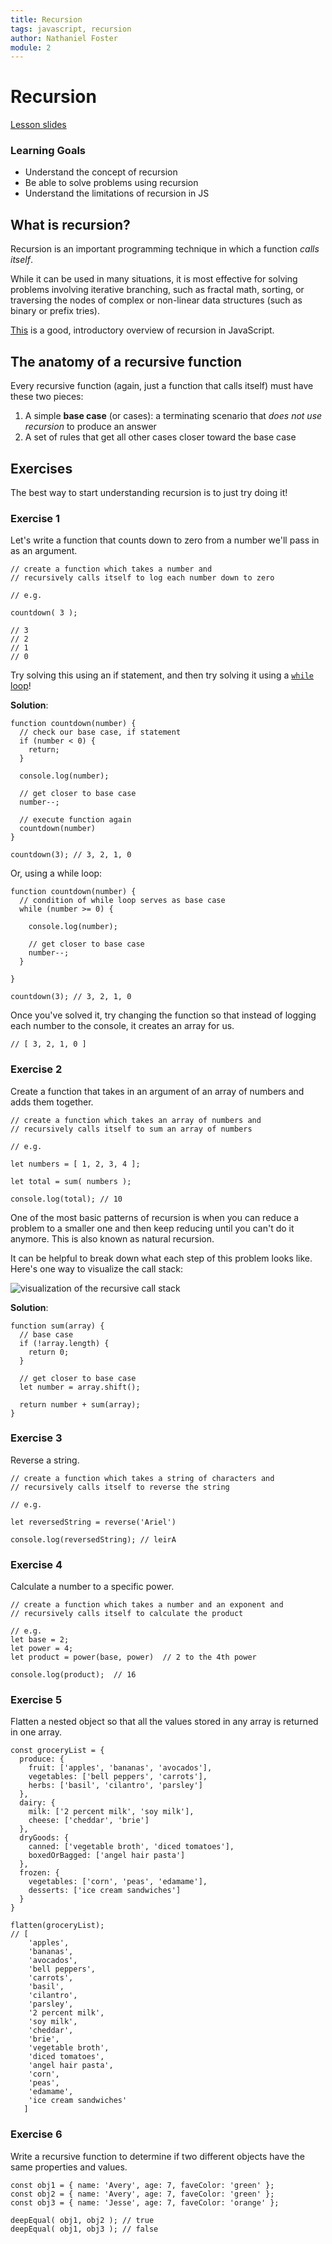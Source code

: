 ```yaml
---
title: Recursion
tags: javascript, recursion
author: Nathaniel Foster
module: 2
---
```


# Recursion

[Lesson slides](https://docs.google.com/presentation/d/1YBIDg5euXLlPjwS3e4H_GpBMAlJfon1AlhC8vDOBZes/)

### Learning Goals

- Understand the concept of recursion
- Be able to solve problems using recursion
- Understand the limitations of recursion in JS

## What is recursion?

Recursion is an important programming technique in which a function _calls itself_.

While it can be used in many situations, it is most effective for solving problems involving iterative branching, such as fractal math, sorting, or traversing the nodes of complex or non-linear data structures (such as binary or prefix tries).

[This](https://www.sitepoint.com/recursion-functional-javascript/) is a good, introductory overview of recursion in JavaScript.

## The anatomy of a recursive function

Every recursive function (again, just a function that calls itself) must have these two pieces:

1. A simple **base case** (or cases): a terminating scenario that _does not use recursion_ to produce an answer
2. A set of rules that get all other cases closer toward the base case

## Exercises

The best way to start understanding recursion is to just try doing it!

### Exercise 1

Let's write a function that counts down to zero from a number we'll pass in as an argument.

```
// create a function which takes a number and 
// recursively calls itself to log each number down to zero

// e.g.

countdown( 3 );

// 3
// 2
// 1
// 0
```

Try solving this using an if statement, and then try solving it using a [`while` loop](https://developer.mozilla.org/en-US/docs/Web/JavaScript/Reference/Statements/while)!

**Solution**:

```
function countdown(number) {
  // check our base case, if statement
  if (number < 0) {
    return;
  }
  
  console.log(number);
  
  // get closer to base case
  number--;
  
  // execute function again
  countdown(number)
}

countdown(3); // 3, 2, 1, 0
```

Or, using a while loop:

```
function countdown(number) {
  // condition of while loop serves as base case
  while (number >= 0) {
  
    console.log(number);
    
    // get closer to base case
    number--;
  }
  
}

countdown(3); // 3, 2, 1, 0
```

Once you've solved it, try changing the function so that instead of logging each number to the console, it creates an array for us.

```
// [ 3, 2, 1, 0 ]
```

### Exercise 2

Create a function that takes in an argument of an array of numbers and adds them together.

```
// create a function which takes an array of numbers and 
// recursively calls itself to sum an array of numbers

// e.g.

let numbers = [ 1, 2, 3, 4 ];

let total = sum( numbers );

console.log(total); // 10
```

One of the most basic patterns of recursion is when you can reduce a problem to a smaller one and then keep reducing until you can't do it anymore. This is also known as natural recursion.

It can be helpful to break down what each step of this problem looks like. Here's one way to visualize the call stack:

![visualization of the recursive call stack](https://i.imgur.com/Ly55ggk.png)

**Solution**:

```
function sum(array) {
  // base case
  if (!array.length) {
    return 0;
  }
  
  // get closer to base case
  let number = array.shift();
  
  return number + sum(array);
}
```

### Exercise 3

Reverse a string.

```
// create a function which takes a string of characters and
// recursively calls itself to reverse the string

// e.g.

let reversedString = reverse('Ariel')

console.log(reversedString); // leirA
```

### Exercise 4

Calculate a number to a specific power.

```
// create a function which takes a number and an exponent and
// recursively calls itself to calculate the product

// e.g.
let base = 2;
let power = 4;
let product = power(base, power)  // 2 to the 4th power

console.log(product);  // 16
```


### Exercise 5

Flatten a nested object so that all the values stored in any array is returned in one array.

```
const groceryList = {
  produce: {
    fruit: ['apples', 'bananas', 'avocados'],
    vegetables: ['bell peppers', 'carrots'],
    herbs: ['basil', 'cilantro', 'parsley']
  },
  dairy: {
    milk: ['2 percent milk', 'soy milk'],
    cheese: ['cheddar', 'brie']
  },
  dryGoods: {
    canned: ['vegetable broth', 'diced tomatoes'],
    boxedOrBagged: ['angel hair pasta']
  },
  frozen: {
    vegetables: ['corn', 'peas', 'edamame'],
    desserts: ['ice cream sandwiches']
  }
}

flatten(groceryList);
// [
    'apples',
    'bananas',
    'avocados',
    'bell peppers',
    'carrots',
    'basil',
    'cilantro',
    'parsley',
    '2 percent milk',
    'soy milk',
    'cheddar',
    'brie',
    'vegetable broth',
    'diced tomatoes',
    'angel hair pasta',
    'corn',
    'peas',
    'edamame',
    'ice cream sandwiches'
   ]
```

### Exercise 6

Write a recursive function to determine if two different objects have the same properties and values.

```
const obj1 = { name: 'Avery', age: 7, faveColor: 'green' };
const obj2 = { name: 'Avery', age: 7, faveColor: 'green' };
const obj3 = { name: 'Jesse', age: 7, faveColor: 'orange' };

deepEqual( obj1, obj2 ); // true
deepEqual( obj1, obj3 ); // false
```

